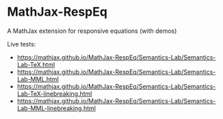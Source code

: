 # MathJax-RespEq
A MathJax extension for responsive equations (with demos)

Live tests:

* https://mathjax.github.io/MathJax-RespEq/Semantics-Lab/Semantics-Lab-TeX.html
* https://mathjax.github.io/MathJax-RespEq/Semantics-Lab/Semantics-Lab-MML.html
* https://mathjax.github.io/MathJax-RespEq/Semantics-Lab/Semantics-Lab-TeX-linebreaking.html
* https://mathjax.github.io/MathJax-RespEq/Semantics-Lab/Semantics-Lab-MML-linebreaking.html
